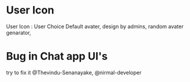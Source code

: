 # User Icon

User Icon : User Choice
Default avater,
design by admins,
random avater genarator,

# Bug in Chat app UI's

try to fix it @Thevindu-Senanayake, @nirmal-developer
